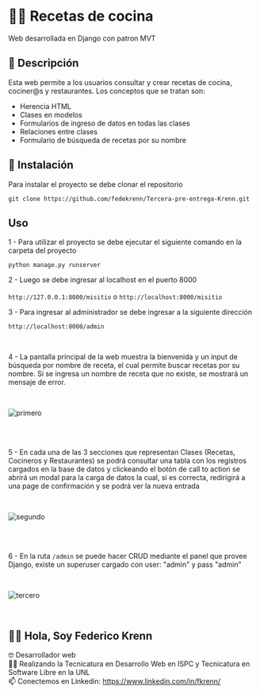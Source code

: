 # 👨‍🍳 Recetas de cocina

Web desarrollada en Django con patron MVT

## 📄 Descripción

Esta web permite a los usuarios consultar y crear recetas de cocina, cociner@s y restaurantes. Los conceptos que se tratan son:

- Herencia HTML
- Clases en modelos
- Formularios de ingreso de datos en todas las clases
- Relaciones entre clases
- Formulario de búsqueda de recetas por su nombre

## 🔧 Instalación

Para instalar el proyecto se debe clonar el repositorio 
```
git clone https://github.com/fedekrenn/Tercera-pre-entrega-Krenn.git
```

## Uso

1 - Para utilizar el proyecto se debe ejecutar el siguiente comando en la carpeta del proyecto
```
python manage.py runserver
```

2 - Luego se debe ingresar al localhost en el puerto 8000
<br><br>
`http://127.0.0.1:8000/misitio` o `http://localhost:8000/misitio`

3 - Para ingresar al administrador se debe ingresar a la siguiente dirección
```
http://localhost:8000/admin
```
<br>

4 - La pantalla principal de la web muestra la bienvenida y un input de búsqueda por nombre de receta, el 
cual permite buscar recetas por su nombre. Si se ingresa un nombre de receta que no existe, se mostrará un mensaje de error.

<br>

![primero](https://github.com/fedekrenn/Tercera-pre-entrega-Krenn/assets/90353038/aeb7b656-2505-496c-a9f0-3db80177190f)

<br><br>

5 - En cada una de las 3 secciones que representan Clases (Recetas, Cocineros y Restaurantes) se podrá consultar una tabla con los 
registros cargados en la base de datos y clickeando el botón de call to action se abrirá un modal para la carga de datos la cual, 
si es correcta, redirigirá a una page de confirmación y se podrá ver la nueva entrada

<br>

![segundo](https://github.com/fedekrenn/Tercera-pre-entrega-Krenn/assets/90353038/96b0922a-f55f-45b3-aee5-a773e24476a1)

<br><br>

6 - En la ruta `/admin` se puede hacer CRUD mediante el panel que provee Django, existe un superuser cargado con user: "admin"
y pass "admin"

<br>

![tercero](https://github.com/fedekrenn/Tercera-pre-entrega-Krenn/assets/90353038/4dfb2aea-2356-4eb0-be21-9067c18986e6)

<br>


## 🙋‍♂️ Hola, Soy Federico Krenn
:nerd_face: Desarrollador web
<br>
👨‍🎓 Realizando la Tecnicatura en Desarrollo Web en ISPC y Tecnicatura en Software Libre en la UNL
<br>
📫 Conectemos en Linkedin: https://www.linkedin.com/in/fkrenn/
